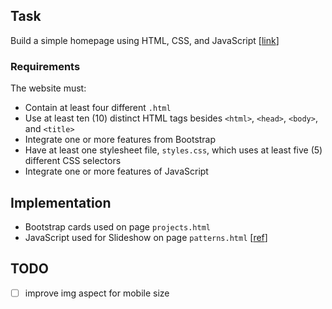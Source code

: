 ## Task

Build a simple homepage using HTML, CSS, and JavaScript [[link](https://cs50.harvard.edu/x/2021/psets/8/homepage/)]

### Requirements

The website must:

- Contain at least four different `.html`
- Use at least ten (10) distinct HTML tags besides `<html>`, `<head>`, `<body>`, and `<title>`
- Integrate one or more features from Bootstrap
- Have at least one stylesheet file, `styles.css`, which uses at least five (5) different CSS selectors
- Integrate one or more features of JavaScript

## Implementation

- Bootstrap cards used on page `projects.html`
- JavaScript used for Slideshow on page `patterns.html` [[ref](https://www.w3schools.com/howto/howto_js_slideshow.asp)]

## TODO

- [ ] improve img aspect for mobile size

